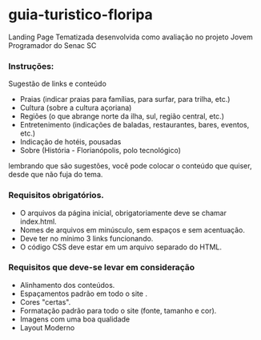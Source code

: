 # guia-turistico-floripa
Landing Page Tematizada desenvolvida como avaliação no projeto Jovem Programador do Senac SC

### Instruções:
Sugestão de links e conteúdo

- Praias (indicar praias para famílias, para surfar, para trilha, etc.)
- Cultura (sobre a cultura açoriana)
- Regiões (o que abrange norte da ilha, sul, região central, etc.)
- Entretenimento (indicações de baladas, restaurantes, bares, eventos, etc.)
- Indicação de hotéis, pousadas
- Sobre (História - Florianópolis, polo tecnológico)
  
lembrando que são sugestões, você pode colocar o conteúdo que quiser, desde que não fuja do tema.

### Requisitos obrigatórios.
- O arquivos da página inicial, obrigatoriamente deve se chamar index.html.
- Nomes de arquivos em minúsculo, sem espaços e sem acentuação.
- Deve ter no mínimo 3 links funcionando.
- O código CSS deve estar em um arquivo separado do HTML.

### Requisitos que deve-se levar em consideração
- Alinhamento dos conteúdos.
- Espaçamentos padrão em todo o site .
- Cores "certas".
- Formatação padrão para todo o site (fonte, tamanho e cor).
- Imagens com uma boa qualidade
- Layout Moderno
